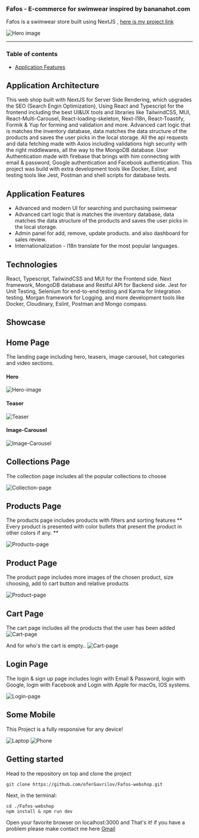### Fafos - E-commerce for swimwear inspired by bananahot.com
Fafos is a swimwear store built using NextJS , [here is my project link](https://fafos-webshop.vercel.app/)

![Hero image](public/imgs/readme/fafos-large.jpg "Hero-image")

___

### Table of contents
- [Application Features](#application-features)

## Application Architecture
This web shop built with NextJS for Server Side Rendering, which upgrades the SEO (Search Engin Optimization), 
Using React and Typescript for the frontend including the best UI&UX tools and libraries like TailwindCSS, MUI, 
React-Multi-Carousel, React-loading-skeleton, Next-I18n, React-Toastify, Formik & Yup for forming and validation and more.
Advanced cart logic that is matches the inventory database, data matches the data structure of the products and saves the user picks in the local storage.
All the api requests and data fetching made with Axios including validations high security with the right middlewares, all the way to the MongoDB database.
User Authentication made with firebase that brings with him connecting with email & password, Google authentication and Facebook authentication.
This project was build with extra development tools like Docker, Eslint, and testing tools like Jest, Postman and shell scripts for database tests.

## Application Features
- Advanced and modern UI for searching and purchasing swimwear 
- Advanced cart logic that is matches the inventory database, data matches the data structure of the products and saves the user picks in the local storage.
- Admin panel for add, remove, update products. and also dashboard for sales review.
- Internationalization - I18n translate for the most popular languages.

## Technologies
React, Typescript, TailwindCSS and MUI for the Frontend side.
Next framework, MongoDB database and Restful API for Backend side.
Jest for Unit Testing, Selenium for end-to-end testing and Karma for Integration testing.
Morgan framework for Logging.
and more development tools like Docker, Cloudinary, Eslint, Postman and Mongo compass.

## Showcase

## Home Page
The landing page including hero, teasers, image carousel, hot categories and video sections.

#### Hero 
![Hero-image](public/imgs/readme/fafos-large.jpg "Hero")

#### Teaser
![Teaser](public/imgs/readme/teaser.jpg "Teaser")

#### Image-Carousel
![Image-Carousel](public/imgs/readme/image-carousel.png "Image Carousel")


## Collections Page
The collection page includes all the popular collections to choose

![Collection-page](public/imgs/readme/collection.jpg "Collection-page")

## Products Page
The products page includes products with filters and sorting features
** Every product is presented with color bullets that present the product in other colors if any. **

![Products-page](public/imgs/readme/products.jpg "Products-page")

## Product Page
The product page includes more images of the chosen product, size choosing, add to cart button and relative products

![Product-page](public/imgs/readme/product.jpg "Product-page")

## Cart Page
The cart page includes all the products that the user has been added
![Cart-page](public/imgs/readme/cart.jpg "Cart-page")

And for who's the cart is empty.. 
![Cart-page](public/imgs/readme/empty-cart.jpg "Cart-page")

## Login Page
The login & sign up page includes login with Email & Password, login with Google, login with Facebook and Login with Apple for macOs, IOS systems.

![Login-page](public/imgs/readme/login-signup.jpg "Login-page")

## Some Mobile
This Project is a fully responsive for any device!

![Laptop](public/imgs/readme/laptop.jpg "Laptop")
![Phone](public/imgs/readme/phone.jpg "Phone")


## Getting started 

Head to the repository on top and clone the project 

```
git clone https://github.com/oferGavrilov/Fafos-webshop.git

```

Next, in the terminal:

```
cd ./Fafos-webshop
npm install & npm run dev

```
Open your favorite browser on localhost:3000 and That's it!
if you have a problem please make contact me here [Gmail]('https://mail.google.com/mail/?view=cm&fs=1&tf=1&to=ofergavri@gmail.com)

